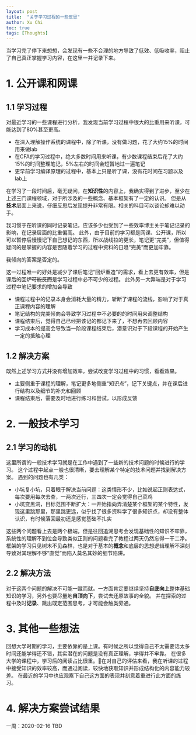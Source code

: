```yaml
---
layout: post
title:  "关于学习过程的一些反思"
author: Xu Chi
toc: true
tags: [Thoughts]
---
```


当学习完了停下来想想，会发现有一些不合理的地方导致了低效、低吸收率，阻止了自己真正掌握学习内容，在这里一并记录下来。

# 1. 公开课和网课

## 1.1 学习过程

对最近学习的一些课程进行分析，我发现当前学习过程中很大的比重用来听课，可能达到了80%甚至更高。

  * 在深入理解操作系统的课程中，除了听课，没有做习题，花了大约15%的时间用来做lab
  * 在CFA的学习过程中，绝大多数时间用来听课，有少数课程结束后花了大约15%的时间整理笔记，5%左右的时间会短暂地过一遍笔记
  * 更早前学习编译原理的过程中，基本上只是听了课，没有花时间在习题以及lab上

在学习了一段时间后，毫无疑问，在**知识性**的内容上，我确实得到了进步，至少在上述三门课程领域，对于所涉及的一些概念、基本框架有了一定的认识。
但是从**技术**层面上来说，仔细反思后发现提升非常有限。相关的科目可以谈论却难以动手。

我习惯于在听课的同时记录笔记，应该多少也受到了一些效率博主关于笔记记录的影响，在记录层面的比重偏高。
此外，由于目前的学习都是网课、公开课，所以可以暂停后慢慢记下自己想记的东西，所以战线拉的更长，笔记更“完美”，但值得疑问的是掌握的内容是否随着学习的过程中资料的日趋“完美”而更加牢靠。

我倾向的答案是否定的。

这一过程唯一的好处是减少了课后笔记“回炉重造”的需求，看上去更有效率，但是课后的回炉~~可能反而~~是学习过程中必不可少的过程。
此外另一大弊端是对于学习过程中笔记要求的增加会导致
  * 课程过程中的记录本身会消耗大量的精力，斩断了课程的流线，影响了对于真正课程内容的理解
  * 笔记结构的完美倾向会导致学习过程中不必要的的时间用来调整结构
  * 课程结束后，觉得自己已经把该记的都记下来了，不想再去回顾内容
  * 学习成本的提高会导致当一阶段课程结束后，潜意识对于下段课程的开始产生一定的抵触心理

## 1.2 解决方案

既然上述学习方式并没有增加效率，尝试改变学习过程中的习惯，看看效果。

  * 主要侧重于课程的理解，笔记更多地侧重“知识点”，记下关键点，并在课后进行结构以及细节的补充和回顾
  * 课程结束后，需要及时地进行练习和尝试，以形成反馈

# 2. 一般技术学习

## 2.1 学习的动机

这里所谓的一般技术学习就是在工作中遇到了一些新的技术问题的时候进行的学习。
这个过程中起点一般也很清晰，要去理解某个特定的技术问题并找到解决方案。
遇到的问题也有几类：

  * 小坑复小坑，只着眼于解决当前问题：这类情形不少，比如说起正则表达式，每次要用每次去查，一两次还行，三四次一定会觉得自己菜鸡
  * 小坑变黑洞，目标范围不断扩大：一开始指向弄清楚某个框架的某个特性，发现这里跳那里，那里跳更远，似乎找了很多资料学了很多知识点，却没有整体认识，有时候落回最初还是感觉基础不扎实

这些两个问题看上去是两个极端，但是往回追溯思考会发现基础性的知识不牢靠，系统性的理解不到位会导致类似正则的问题看完了教程过两天仍然忘得一干二净。
框架的学习只见树木不见森林，也是对于基本的**概念**和底层的思想逻辑理解不深刻导致对其理解不够“直觉”而陷入莫名其妙的细节陷阱。

## 2.2 解决方法

对于这两个问题的解决不可能一蹴而就。一方面肯定要继续坚持**自底向上**整体基础知识的学习，另外也要尽量地**自顶向下**，尝试去还原故事的全貌。
并在探索的过程中及时**记录**、跳出既定范围思考，才可能会触类旁通。
  
# 3. 其他一些想法

回想大学时期的学习，主要依靠的是上课。有时候之所以觉得自己不太需要话太多时间还能学得还不错，其实潜在的问题是没有真正理解，学得并不牢靠。
在很多大学的课程中，学习后的阅读占比很重。在对自己的评估来看，我在听课的过程中接受知识的效率较高，而通过阅读，较快地获取知识并形成结构化的内容能力较差。
在最近的学习中也应观察下自己这方面的表现并刻意着重进行此方面的练习。

# 4. 解决方案尝试结果

一周：2020-02-16 TBD
